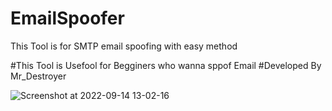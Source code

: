 # EmailSpoofer
This Tool is for SMTP email spoofing with easy method


#This Tool is Usefool for Begginers who wanna sppof Email
#Developed By Mr_Destroyer

![Screenshot at 2022-09-14 13-02-16](https://user-images.githubusercontent.com/88034756/190217790-16f2e974-56c7-4aa8-a112-185e711bc625.png)
